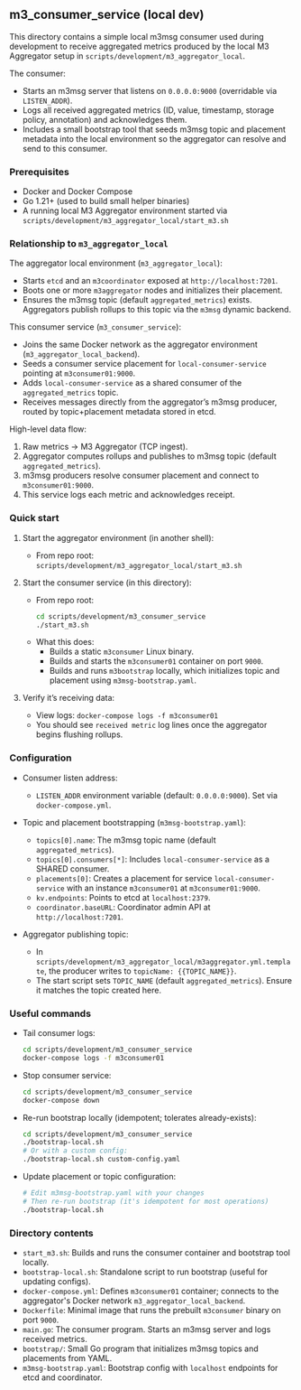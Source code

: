 ## m3_consumer_service (local dev)

This directory contains a simple local m3msg consumer used during development to receive aggregated metrics produced by the local M3 Aggregator setup in `scripts/development/m3_aggregator_local`.

The consumer:

- Starts an m3msg server that listens on `0.0.0.0:9000` (overridable via `LISTEN_ADDR`).
- Logs all received aggregated metrics (ID, value, timestamp, storage policy, annotation) and acknowledges them.
- Includes a small bootstrap tool that seeds m3msg topic and placement metadata into the local environment so the aggregator can resolve and send to this consumer.

### Prerequisites

- Docker and Docker Compose
- Go 1.21+ (used to build small helper binaries)
- A running local M3 Aggregator environment started via `scripts/development/m3_aggregator_local/start_m3.sh`

### Relationship to `m3_aggregator_local`

The aggregator local environment (`m3_aggregator_local`):

- Starts `etcd` and an `m3coordinator` exposed at `http://localhost:7201`.
- Boots one or more `m3aggregator` nodes and initializes their placement.
- Ensures the m3msg topic (default `aggregated_metrics`) exists. Aggregators publish rollups to this topic via the `m3msg` dynamic backend.

This consumer service (`m3_consumer_service`):

- Joins the same Docker network as the aggregator environment (`m3_aggregator_local_backend`).
- Seeds a consumer service placement for `local-consumer-service` pointing at `m3consumer01:9000`.
- Adds `local-consumer-service` as a shared consumer of the `aggregated_metrics` topic.
- Receives messages directly from the aggregator’s m3msg producer, routed by topic+placement metadata stored in etcd.

High-level data flow:

1. Raw metrics -> M3 Aggregator (TCP ingest).
2. Aggregator computes rollups and publishes to m3msg topic (default `aggregated_metrics`).
3. m3msg producers resolve consumer placement and connect to `m3consumer01:9000`.
4. This service logs each metric and acknowledges receipt.

### Quick start

1. Start the aggregator environment (in another shell):

   - From repo root: `scripts/development/m3_aggregator_local/start_m3.sh`

2. Start the consumer service (in this directory):

   - From repo root:
     ```bash
     cd scripts/development/m3_consumer_service
     ./start_m3.sh
     ```
   - What this does:
     - Builds a static `m3consumer` Linux binary.
     - Builds and starts the `m3consumer01` container on port `9000`.
     - Builds and runs `m3bootstrap` locally, which initializes topic and placement using `m3msg-bootstrap.yaml`.

3. Verify it’s receiving data:
   - View logs: `docker-compose logs -f m3consumer01`
   - You should see `received metric` log lines once the aggregator begins flushing rollups.

### Configuration

- Consumer listen address:

  - `LISTEN_ADDR` environment variable (default: `0.0.0.0:9000`). Set via `docker-compose.yml`.

- Topic and placement bootstrapping (`m3msg-bootstrap.yaml`):

  - `topics[0].name`: The m3msg topic name (default `aggregated_metrics`).
  - `topics[0].consumers[*]`: Includes `local-consumer-service` as a SHARED consumer.
  - `placements[0]`: Creates a placement for service `local-consumer-service` with an instance `m3consumer01` at `m3consumer01:9000`.
  - `kv.endpoints`: Points to etcd at `localhost:2379`.
  - `coordinator.baseURL`: Coordinator admin API at `http://localhost:7201`.

- Aggregator publishing topic:
  - In `scripts/development/m3_aggregator_local/m3aggregator.yml.template`, the producer writes to `topicName: {{TOPIC_NAME}}`.
  - The start script sets `TOPIC_NAME` (default `aggregated_metrics`). Ensure it matches the topic created here.

### Useful commands

- Tail consumer logs:

  ```bash
  cd scripts/development/m3_consumer_service
  docker-compose logs -f m3consumer01
  ```

- Stop consumer service:

  ```bash
  cd scripts/development/m3_consumer_service
  docker-compose down
  ```

- Re-run bootstrap locally (idempotent; tolerates already-exists):

  ```bash
  cd scripts/development/m3_consumer_service
  ./bootstrap-local.sh
  # Or with a custom config:
  ./bootstrap-local.sh custom-config.yaml
  ```

- Update placement or topic configuration:
  ```bash
  # Edit m3msg-bootstrap.yaml with your changes
  # Then re-run bootstrap (it's idempotent for most operations)
  ./bootstrap-local.sh
  ```

### Directory contents

- `start_m3.sh`: Builds and runs the consumer container and bootstrap tool locally.
- `bootstrap-local.sh`: Standalone script to run bootstrap (useful for updating configs).
- `docker-compose.yml`: Defines `m3consumer01` container; connects to the aggregator's Docker network `m3_aggregator_local_backend`.
- `Dockerfile`: Minimal image that runs the prebuilt `m3consumer` binary on port `9000`.
- `main.go`: The consumer program. Starts an m3msg server and logs received metrics.
- `bootstrap/`: Small Go program that initializes m3msg topics and placements from YAML.
- `m3msg-bootstrap.yaml`: Bootstrap config with `localhost` endpoints for etcd and coordinator.
